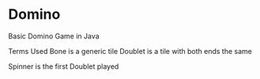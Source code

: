 # Domino

Basic Domino Game in Java

Terms Used
Bone is a generic tile
Doublet is a tile with both ends the same

Spinner is the first Doublet played